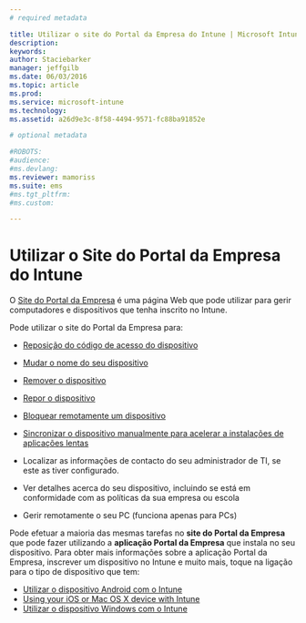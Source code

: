 ```yaml
---
# required metadata

title: Utilizar o site do Portal da Empresa do Intune | Microsoft Intune
description:
keywords:
author: Staciebarker
manager: jeffgilb
ms.date: 06/03/2016
ms.topic: article
ms.prod:
ms.service: microsoft-intune
ms.technology:
ms.assetid: a26d9e3c-8f58-4494-9571-fc88ba91852e

# optional metadata

#ROBOTS:
#audience:
#ms.devlang:
ms.reviewer: mamoriss
ms.suite: ems
#ms.tgt_pltfrm:
#ms.custom:

---
```


# Utilizar o Site do Portal da Empresa do Intune
O [Site do Portal da Empresa](http://portal.manage.microsoft.com) é uma página Web que pode utilizar para gerir computadores e dispositivos que tenha inscrito no Intune.

Pode utilizar o site do Portal da Empresa para:

-   [Reposição do código de acesso do dispositivo](reset-your-passcode-cpwebsite.md)

-   [Mudar o nome do seu dispositivo](rename-your-device-cpwebsite.md)

-   [Remover o dispositivo](remove-your-device-cpwebsite.md)

-   [Repor o dispositivo](reset-your-device-cpwebsite.md)

-   [Bloquear remotamente um dispositivo](remote-lock-your-device-cpwebsite.md)

-   [Sincronizar o dispositivo manualmente para acelerar a instalações de aplicações lentas](sync-your-device-manually-cpwebsite.md)

-   Localizar as informações de contacto do seu administrador de TI, se este as tiver configurado. 

-   Ver detalhes acerca do seu dispositivo, incluindo se está em conformidade com as políticas da sua empresa ou escola

-   Gerir remotamente o seu PC (funciona apenas para PCs)

Pode efetuar a maioria das mesmas tarefas no **site do Portal da Empresa** que pode fazer utilizando a **aplicação Portal da Empresa** que instala no seu dispositivo. Para obter mais informações sobre a aplicação Portal da Empresa, inscrever um dispositivo no Intune e muito mais, toque na ligação para o tipo de dispositivo que tem:

- [Utilizar o dispositivo Android com o Intune](using-your-android-device-with-intune.md)
- [Using your iOS or Mac OS X device with Intune](using-your-ios-or-mac-os-x-device-with-intune.md)
- [Utilizar o dispositivo Windows com o Intune](using-your-windows-device-with-intune.md)


<!--HONumber=Jun16_HO2-->


